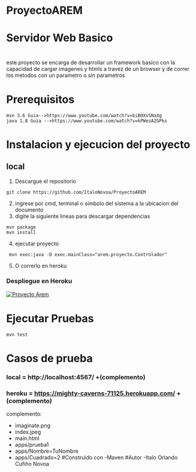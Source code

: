 # ProyectoAREM
# Servidor Web Basico
#
este proyecto se encarga de desarrollar un framework basico con la capacidad de cargar imagenes y htmls a travez de un browser y de correr los metodos con un parametro o sin parametros
#
# Prerequisitos
```
mvn 3.6 Guia-->https://www.youtube.com/watch?v=biBOXvSNaXg
java 1.8 Guia -->https://www.youtube.com/watch?v=kPWezAZGPks
```
#
# Instalacion y ejecucion del proyecto

## local


1. Descargue el repositorio
```
git clone https://github.com/ItaloNovoa/ProyectoAREM
```
2. ingrese por cmd, terminal o simbolo del sistema a la ubicacion del documento
3. digite la siguiente lineas para descargar dependencias
```
mvn package
mvn install
```
4. ejecutar proyecto
```
 mvn exec:java -D exec.mainClass="arem.proyecto.Controlador"
```
5. O correrlo en heroku

### Despliegue en  Heroku

[![Proyecto Arem](https://www.herokucdn.com/deploy/button.png)](https://mighty-caverns-71125.herokuapp.com/)

# Ejecutar Pruebas
```
mvn test
```
# Casos de prueba
### local = http://localhost:4567/ +(complemento)
### heroku = https://mighty-caverns-71125.herokuapp.com/ +(complemento)
 complemento:
 - imaginate.png
 - index.jpeg
 - main.html
 - apps/prueba1
 - apps/Nombre=TuNombre
 - apps/Cuadrado=2
#Construido con
-Maven 
#Autor
-Italo Orlando Cufiño Novoa
